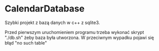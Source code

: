 # CalendarDatabase

Szybki projekt z bazą danych w c++ z sqlite3.

Przed pierwszym uruchomieniem programu trzeba wykonać skrypt "./db.sh" żeby baza była utworzona.
W przeciwnym wypadku pojawi się błąd "no such table"
